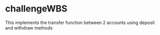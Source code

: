# challengeWBS


This implements the transfer function between 2 accounts using deposit and withdraw methods
